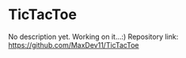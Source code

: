 # TicTacToe
No description yet. Working on it...:)
Repository link: https://github.com/MaxDev11/TicTacToe
